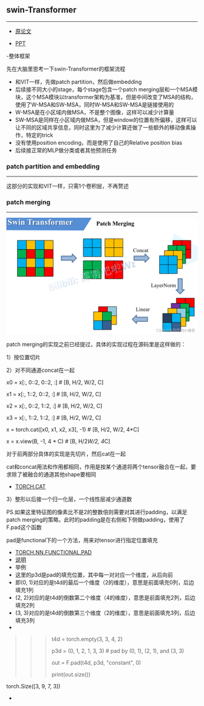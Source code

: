 ## swin-Transformer
***

- [原论文](https://github.com/wmhwmh521/reading-paper/blob/main/paper/swin%20transformer/6swin%20transformer.pdf)

- [PPT](https://github.com/wmhwmh521/reading-paper/blob/main/paper/swin%20transformer/Swin-transformer.pdf)

-整体框架

先在大脑里思考一下swin-Transformer的框架流程

* 和VIT一样，先做patch partition，然后做embedding
* 后续接不同大小的stage，每个stage包含一个patch merging层和一个MSA模块，这个MSA模块以transformer架构为基准，但是中间改变了MSA的结构，使用了W-MSA和SW-MSA，同时W-MSA和SW-MSA是链接使用的
* W-MSA是在小区域内做MSA，不是整个图像，这样可以减少计算量
* SW-MSA是同样在小区域内做MSA，但是window的位置有所偏移，这样可以让不同的区域共享信息，同时这里为了减少计算还做了一些额外的移动像素操作，特定的trick
* 没有使用position encoding，而是使用了自己的Relative position bias
* 后续接正常的MLP做分类或者其他预测任务


### patch partition and embedding
***
这部分的实现和VIT一样，只需1个卷积层，不再赘述


### patch merging
***

![image](https://github.com/wmhwmh521/reading-paper/blob/main/paper/swin%20transformer/2.png)

patch merging的实现之前已经提过，具体的实现过程在源码里是这样做的：

1）按位置切片

2）对不同通道concat在一起

x0 = x[:, 0::2, 0::2, :]  # [B, H/2, W/2, C]

x1 = x[:, 1::2, 0::2, :]  # [B, H/2, W/2, C]

x2 = x[:, 0::2, 1::2, :]  # [B, H/2, W/2, C]

x3 = x[:, 1::2, 1::2, :]  # [B, H/2, W/2, C]

x = torch.cat([x0, x1, x2, x3], -1)  # [B, H/2, W/2, 4*C]

x = x.view(B, -1, 4 * C)  # [B, H/2*W/2, 4*C]

对于前两部分具体的实现是先切片，然后cat在一起

cat和concat用法和作用都相同，作用是按某个通道将两个tensor融合在一起，要求除了被融合的通道其他shape要相同
- [TORCH.CAT](https://pytorch.org/docs/stable/generated/torch.nn.functional.pad.html?highlight=pad#torch.nn.functional.pad)

3）整形以后接一个归一化层，一个线性层减少通道数

PS.如果这里特征图的像素比不是2的整数倍则需要对其进行padding，以满足patch merging的策略，此时的padding是在右侧和下侧做padding，使用了F.pad这个函数

pad是functional下的一个方法，用来对tensor进行指定位置填充
- [TORCH.NN.FUNCTIONAL.PAD](https://pytorch.org/docs/stable/generated/torch.nn.functional.pad.html?highlight=pad#torch.nn.functional.pad)
- [说明](https://zhuanlan.zhihu.com/p/358599463)
- 举例
- 这里的p3d是pad的填充位置，其中每一对对应一个维度，从后向前
- 即(0, 1)对应的是t4d的最后一个维度（2的维度），意思是前面填充0列，后边填充1列
- (2, 2)对应的是t4d的倒数第二个维度（4的维度），意思是前面填充2列，后边填充2列
- (3, 3)对应的是t4d的倒数第三个维度（2的维度），意思是前面填充3列，后边填充3列
- 
>>> t4d = torch.empty(3, 3, 4, 2)
>>> 
>>> p3d = (0, 1, 2, 1, 3, 3) # pad by (0, 1), (2, 1), and (3, 3)
>>> 
>>> out = F.pad(t4d, p3d, "constant", 0)
>>> 
>>> print(out.size())
>>> 
torch.Size([3, 9, 7, 3])








- 
